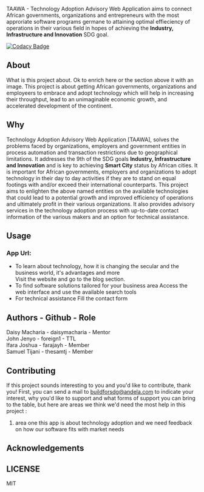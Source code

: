 TAAWA - Technology Adoption Advisory Web Application aims to connect African governments, organizations and entrepreneurs with the most approriate software programs germane to attaining optimal effieciency of operations in their various field in hopes of achieving the **Industry, Infrastructure and Innovation** SDG goal.

[![Codacy Badge](https://api.codacy.com/project/badge/Grade/d55396ac6b834e199565db5f219d7bba)](https://app.codacy.com/gh/BuildForSDG/Team-115-Product?utm_source=github.com&utm_medium=referral&utm_content=BuildForSDG/Team-115-Product&utm_campaign=Badge_Grade_Settings)


## About

What is this project about. Ok to enrich here or the section above it with an image. 
This project is about getting African governments, organizations and employeers to embrace and adopt technology which will help in increasing their throughput, lead to an unimaginable economic growth, and accelerated development of the continent. 

## Why
Technology Adoption Advisory Web Application [TAAWA], solves the problems faced by organizations, employers and government entities in process automation and transaction restrictions due to geographical limitations. 
It addresses the 9th of the SDG goals **Industry, Infrastructure and Innovation** and is key to achieving **Smart City** status by African cities.
It is important for African governments, employers and organizations to adopt technology in their day to day activities if they are to stand on equal footings with and/or exceed their international counterparts. 
This project aims to enlighten the above named entities on the available technologies that could lead to a potential growth and improved efficiency of operations and ultimately profit in their various organizations. It also provides advisory services in the technology adoption process with up-to-date contact information of the various makers and an option for technical assistance.

## Usage
### App Url:
- To learn about technology, how it is changing the secular and the business world, it's advantages and more <br>
Visit the website and go to the blog section.
- To find software solutions tailored for your business area
Access the web interface and use the available search tools
- For technical assistance
Fill the contact form <br> 

## Authors     -        Github         -       Role
Daisy Macharia     -    daisymacharia    -     Mentor<br>
John Jenyo      -       foreign1       -       TTL<br>
Ifara Joshua      -     farajayh       -       Member<br>
Samuel Tijani     -     thesamtj       -       Member<br>

## Contributing
If this project sounds interesting to you and you'd like to contribute, thank you!
First, you can send a mail to buildforsdg@andela.com to indicate your interest, why you'd like to support and what forms of support you can bring to the table, but here are areas we think we'd need the most help in this project :
1.  area one this app is about technology adoption and we need feedback on how our software fits with market needs

## Acknowledgements


## LICENSE
MIT
